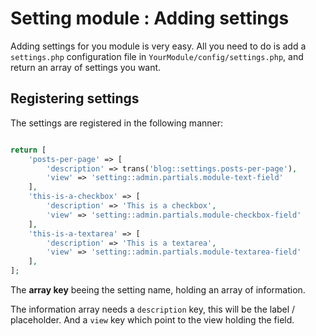 # Setting module : Adding settings

Adding settings for you module is very easy. All you need to do is add a `settings.php` configuration file in `YourModule/config/settings.php`, and return an array of settings you want.

## Registering settings

The settings are registered in the following manner:


``` php

return [
    'posts-per-page' => [
        'description' => trans('blog::settings.posts-per-page'),
        'view' => 'setting::admin.partials.module-text-field'
    ],
    'this-is-a-checkbox' => [
        'description' => 'This is a checkbox',
        'view' => 'setting::admin.partials.module-checkbox-field'
    ],
    'this-is-a-textarea' => [
        'description' => 'This is a textarea',
        'view' => 'setting::admin.partials.module-textarea-field'
    ],
];

```

The **array key** beeing the setting name, holding an array of information. 

The information array needs a `description` key, this will be the label / placeholder. And a `view` key which point to the view holding the field. 



  

